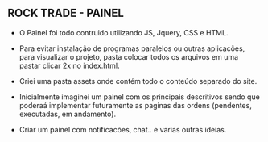 ## ROCK TRADE - PAINEL ##

- O Painel foi todo contruido utilizando JS, Jquery, CSS e HTML. 

- Para evitar instalação de programas paralelos ou outras aplicacões, para visualizar o projeto, pasta colocar todos os arquivos em uma pastar clicar 2x no index.html.

- Criei uma pasta assets onde contém todo o conteúdo separado do site.
 
- Inicialmente imaginei um painel com os principais descritivos sendo que poderaá implementar futuramente as paginas das ordens (pendentes, executadas, em andamento).

- Criar um painel com notificacões, chat.. e varias outras ideias.